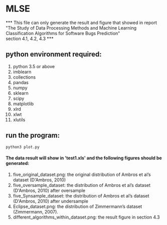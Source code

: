 # MLSE
*** This file can only generate the result and figure that showed in report   
"The Study of Data Processing Methods and Machine Learning Classification Algorithms for Software Bugs Prediction"  
section 4.1, 4.2, 4.3 ***

## python environment required:
1. python 3.5 or above
2. imblearn
3. collections
4. pandas
5. numpy
6. sklearn
7. scipy
8. matplotlib
9. xlrd
10. xlwt
11. xlutils

## run the program:
    python3 plot.py

#### The data result will show in 'test1.xls' and the following figures should be generated:
1. five_original_dataset.png: the original distribution of Ambros et al’s dataset (D'Ambros, 2010) 
2. five_oversample_dataset: the distribution of Ambros et al’s dataset (D'Ambros, 2010)  after oversample
3. five_Synsample_dataset: the distribution of Ambros et al’s dataset (D'Ambros, 2010)  after undersample
4. Eclipse_dataset.png: the distribution of Zimmermann’s dataset (Zimmermann, 2007). 
5. different_algorithms_within_dataset.png: the result figure in section 4.3



